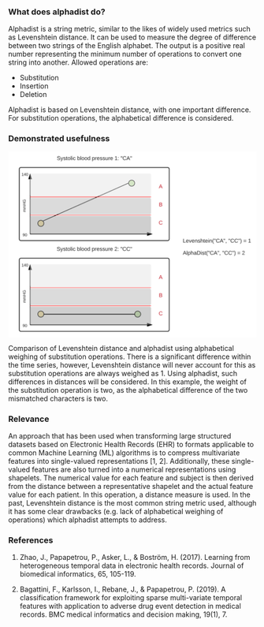 <h3>What does alphadist do?</h3>
Alphadist is a string metric, similar to the likes of widely used metrics such as Levenshtein distance. It can be used to measure the degree of difference between two strings of the English alphabet. The output is a positive real number representing the minimum number of operations to convert one string into another. Allowed operations are:

- Substitution
- Insertion
- Deletion

Alphadist is based on Levenshtein distance, with one important difference. For substitution operations, the alphabetical difference is considered.

<h3>Demonstrated usefulness</h3>

<img src="adedcomp.png" alt="Alphadist example" align="middle" width="600">

Comparison of Levenshtein distance and alphadist using alphabetical weighing of substitution operations. There is a significant difference within the time series, however, Levenshtein distance will never account for this as substitution operations are always weighed as 1. Using alphadist, such differences in distances will be considered. In this example, the weight of the substitution operation is two, as the alphabetical difference of the two mismatched characters is two.

<h3>Relevance</h3>

An approach that has been used when transforming large structured datasets based on Electronic Health Records (EHR) to formats applicable to common Machine Learning (ML) algorithms is to compress multivariate features into single-valued representations [1, 2]. Additionally, these single-valued features are also turned into a numerical representations using shapelets. The numerical value for each feature and subject is then derived from the distance between a representative shapelet and the actual feature value for each patient. In this operation, a distance measure is used. In the past, Levenshtein distance is the most common string metric used, although it has some clear drawbacks (e.g. lack of alphabetical weighing of operations) which alphadist attempts to address.

<h3>References</h3>

1. Zhao, J., Papapetrou, P., Asker, L., & Boström, H. (2017). Learning from heterogeneous temporal data in electronic health records. Journal of biomedical informatics, 65, 105-119.

2. Bagattini, F., Karlsson, I., Rebane, J., & Papapetrou, P. (2019). A classification framework for exploiting sparse multi-variate temporal features with application to adverse drug event detection in medical records. BMC medical informatics and decision making, 19(1), 7.
